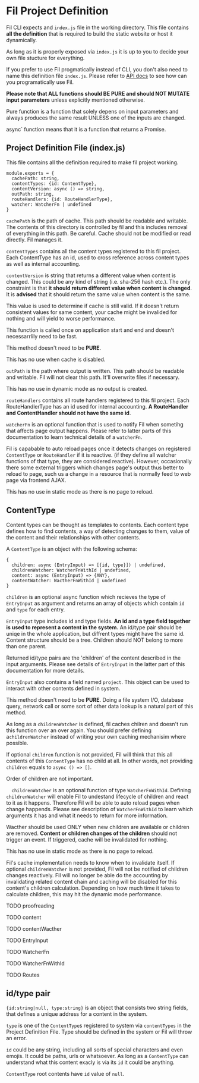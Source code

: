 # Fil Project Definition

Fil CLI expects and `index.js` file in the working directory. This file contains **all the definition** that is required to build the static website or host it dynamically. 

As long as it is properly exposed via `index.js` it is up to you to decide your own file stucture for everything.

If you prefer to use Fil progmatically instead of CLI, you don't also need to name this definition file `index.js`. Please refer to [API docs](/API.md) to see how can you programatically use Fil.

**Please note that ALL functions should BE PURE and should NOT MUTATE input parameters** unless explicitly mentioned otherwise.

Pure function is a function that solely depens on input parameters and always produces the same result UNLESS one of the inputs are changed.

async` function means that it is a function that returns a Promise.

## Project Definition File (index.js)

This file contains all the definition required to make fil project working. 

```
module.exports = {
  cachePath: string,
  contentTypes: {id: ContentType},
  contentVersion: async () => string,
  outPath: string,
  routeHandlers: {id: RouteHandlerType},
  watcher: WatcherFn | undefined
}
```
`cachePath` is the path of cache. This path should be readable and writable. The contents of this directory is controlled by fil and this includes removal of everything in this path. Be careful. Cache should not be modified or read directly. Fil manages it.



`contentTypes` contains all the content types registered to this fil project. Each ContentType has an id, used to cross reference across content types as well as internal accounting. 



`contentVersion` is string that returns a different value when content is changed. This could be any kind of string (i.e. sha-256 hash etc.). The only constraint is that **it should return different value when content is changed**. It is **advised** that it should return the same value when content is the same.

This value is used to determine if cache is still valid. If it doesn't return consistent values for same content, your cache might be invalided for nothing and will yield to worse performance.

This function is called once on application start and end and doesn't necessarrlily need to be fast.

This method doesn't need to be **PURE**.

This has no use when cache is disabled.



`outPath` is the path where output is written. This path should be readable and writable. Fil will not clear this path. It'll overwrite files if necessary.

This has no use in dynamic mode as no output is created.



`routeHandlers` contains all route handlers registered to this fil project. Each RouteHandlerType has an id used for internal accounting. **A RouteHandler and ContentHandler should not have the same id**.



`watcherFn` is an optional function that is used to notify Fil when sometihg that affects page output happens. Please refer to latter parts of this documentation to learn technical details of a `watcherFn`.

Fil is capabable to auto reload pages once it detects changes on registered `ContentType` or `RouteHandler` if it is reactive. (if they define all watcher functions of that type, they are considered reactive). However, occasionally there some external triggers which changes page's output thus better to reload to page, such us a change in a resource that is normally feed to web page via frontend AJAX.

This has no use in static mode as there is no page to reload.

## ContentType

Content types can be thought as templates to contents. Each content type defines how to find contents, a way of detecting changes to them, value of the content and their relationships with other contents.

A `ContentType` is an object with the following schema:

```
{
  children: async (EntryInput) => [{id, type}]) | undefined,
  childrenWatcher: WatcherFnWithId | undefined,
  content: async (EntryInput) => {ANY},
  contentWatcher: WactherFnWithId | undefined
}
```
`children` is an optional async function which recieves the type of `EntryInput` as argument and returns an array of objects which contain `id` and  `type` for each entry. 

`EntryInput` type includes id and type fields. **An id and a type field together is used to represent a content in the system.** An id/type pair should be uniqe in the whole application, but diffrent types might have the same id. Content structure should be a tree. Children should NOT belong to more than one parent. 

Returned id/type pairs are the 'children' of the content described in the input arguments. Please see details of `EntryInput` in the latter part of this documentation for more details.

`EntryInput` also contains a field named `project`. This object can be used to interact with other contents defined in system.



This method doesn't need to be **PURE**. Doing a file system I/O, database query, network call or some sort of other data lookup is a natural part of this method. 

As long as a `childrenWatcher` is defined, fil caches chilren and doesn't run this function over an over again. You should prefer defining a`childrenWatcher` instead of writing your own caching mechanisim where possible. 

If optional `children` function is not provided, Fil will think that this all contents of this `ContentType` has no child at all. In other words, not providing `children` equals to `async () => []`.

Order of children are not important.





`  childrenWatcher` is an optional function of type `WatcherFnWithId`. Defining `childrenWatcher` will enable Fil to undestand lifecycle of children and react to it as it happens. Therefore Fil will be able to auto reload pages when change happends. Please see description of `WatcherFnWithId` to learn which arguments it has and what it needs to return for more information.

Wacther should be used ONLY when new children are available or children are removed. **Content or children changes of the children** should not trigger an event. If triggered, cache will be invalidated for nothing.

This has no use in static mode as there is no page to reload.

Fil's cache implementation needs to know when to invalidate itself. If optional `childrenWatcher` is not provided, Fil will not be notified of children changes reactively. Fil will no longer be able do the accounting by invalidating related content chain and caching will be disabled for this content's children calculation. Depending on how much time it takes to calculate children, this may hit the dynamic mode performance.

TODO proofreading

TODO content

TODO contentWacther

TODO EntryInput

TODO WatcherFn

TODO WatcherFnWithId

TODO Routes

## id/type pair

`{id:string|null, type:string}` is an object that consists two string fields, that defines a unique address for a content in the system.

`type` is one of the `ContentType`s registered to system via `contentTypes` in the Project Definition File. Type should be defined in the system or Fil will throw an error.

`id` could be any string, including all sorts of special characters and even emojis. It could be paths, urls or whatsoever. As long as a `ContentType` can understand what this content exacly is via its `id` it could be anything. 

`ContentType` root contents have `id` value of `null`.